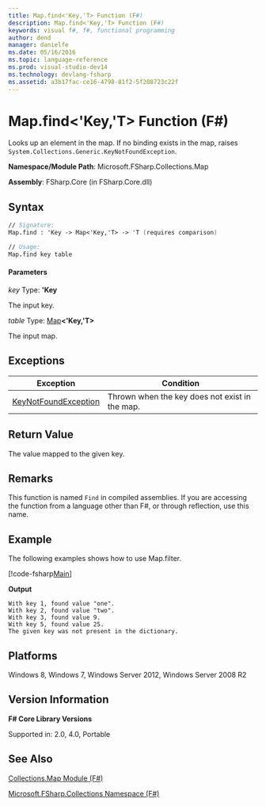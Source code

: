 ```yaml
---
title: Map.find<'Key,'T> Function (F#)
description: Map.find<'Key,'T> Function (F#)
keywords: visual f#, f#, functional programming
author: dend
manager: danielfe
ms.date: 05/16/2016
ms.topic: language-reference
ms.prod: visual-studio-dev14
ms.technology: devlang-fsharp
ms.assetid: a3b17fac-ce16-4798-81f2-5f208723c22f
---
```


# Map.find<'Key,'T> Function (F#)

Looks up an element in the map. If no binding exists in the map, raises `System.Collections.Generic.KeyNotFoundException`.

**Namespace/Module Path**: Microsoft.FSharp.Collections.Map

**Assembly**: FSharp.Core (in FSharp.Core.dll)


## Syntax

```fsharp
// Signature:
Map.find : 'Key -> Map<'Key,'T> -> 'T (requires comparison)

// Usage:
Map.find key table
```

#### Parameters
*key*
Type: **'Key**


The input key.


*table*
Type: [Map](https://msdn.microsoft.com/library/975316ea-55e3-4987-9994-90897ad45664)**&lt;'Key,'T&gt;**


The input map.

## Exceptions
|Exception|Condition|
|----|----|
|[KeyNotFoundException](https://msdn.microsoft.com/library/system.collections.generic.keynotfoundexception.aspx)|Thrown when the key does not exist in the map.|

## Return Value

The value mapped to the given key.

## Remarks
This function is named `Find` in compiled assemblies. If you are accessing the function from a language other than F#, or through reflection, use this name.

## Example

The following examples shows how to use Map.filter.

[!code-fsharp[Main](../../../samples/snippets/fsmaps/snippet6.fs)]

**Output**

```
With key 1, found value "one".
With key 2, found value "two".
With key 3, found value 9.
With key 5, found value 25.
The given key was not present in the dictionary.
```

## Platforms
Windows 8, Windows 7, Windows Server 2012, Windows Server 2008 R2


## Version Information
**F# Core Library Versions**

Supported in: 2.0, 4.0, Portable

## See Also
[Collections.Map Module &#40;F&#35;&#41;](Collections.Map-Module-%5BFSharp%5D.md)

[Microsoft.FSharp.Collections Namespace &#40;F&#35;&#41;](Microsoft.FSharp.Collections-Namespace-%5BFSharp%5D.md)
